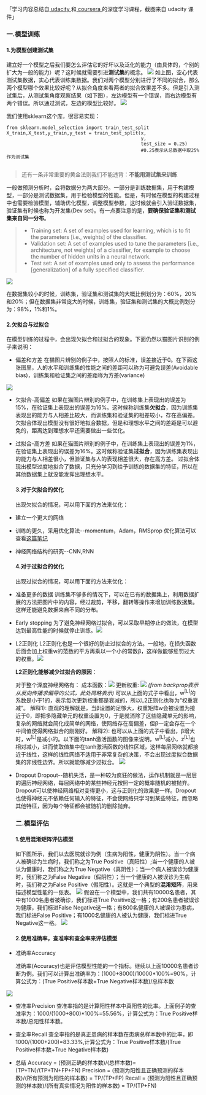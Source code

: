 「学习内容总结自[ udacity ](http://cn.udacity.com/course/deep-learning-nanodegree-foundation--nd101-cn/)和[ coursera ](https://www.coursera.org/courses)的深度学习课程，截图来自 udacity 课件」

### 一.模型训练

#### 1.为模型创建测试集

建立好一个模型之后我们要怎么评估它的好坏以及泛化的能力（由具体的，个别的扩大为一般的能力）呢？这时候就需要引进**测试集**的概念。
![](http://upload-images.jianshu.io/upload_images/2759738-c8d0bb681a914de3.png?imageMogr2/auto-orient/strip%7CimageView2/2/w/1240)
如上图，空心代表测试集数据，实心代表训练集数据。我们对两个模型分别进行了不同的拟合，那么两个模型哪个效果比较好呢？从拟合角度来看两者的拟合效果差不多。但是引入测试集后，从测试集角度观察结果（如下图），左边模型有一个错误，而右边模型有两个错误。所以通过测试，左边的模型比较好。
![](http://upload-images.jianshu.io/upload_images/2759738-150ebf67d6959d9e.png?imageMogr2/auto-orient/strip%7CimageView2/2/w/1240)


我们使用sklearn这个库，很容易实现：
```
from sklearn.model_selection import train_test_split
X_train,X_test,y_train,y_test = train_test_split(x,
                                                 y,
                                                 test_size = 0.25)
                                                 #0.25表示从总数据中取25%作为测试集
                                                                        
```
>还有一条非常重要的黄金法则我们不能违背：**不能用测试集来训练**

一般做预测分析时，会将数据分为两大部分。一部分是训练数据集，用于构建模型，一部分是测试数据集，用于检验模型的性能。但是，有时候在模型的构建过程中也需要检验模型，辅助优化模型，调整模型参数，这时候就会引入验证数据集，验证集有时候也称为开发集(Dev set)。有一点要注意的是，**要确保验证集和测试集来自同一分布**。
>- Training set: A set of examples used for learning, which is to fit the parameters [i.e., weights] of the classifier. 
>- Validation set: A set of examples used to tune the parameters [i.e., architecture, not weights] of a classifier, for example to choose the number of hidden units in a neural network. 
>- Test set: A set of examples used only to assess the performance [generalization] of a fully specified classifier. 

![](http://upload-images.jianshu.io/upload_images/2759738-d64e2d509ec604ea.png?imageMogr2/auto-orient/strip%7CimageView2/2/w/1240)

在数据集较小的时候，训练集，验证集和测试集的大概比例划分为：60%，20%和20%；但在数据集非常庞大的时候，训练集，验证集和测试集的大概比例划分为：98%，1%和1%。

#### 2.欠拟合与过拟合

在模型训练的过程中，会出现欠拟合和过拟合的现象。下面仍然以猫图片识别的例子来说明：

- 偏差和方差
  在猫图片辨别的例子中，按照人的标准，误差接近于0。在下面这张图里，人的水平和训练集的性能之间的差距可以称为可避免误差(Avoidable bias)，训练集和验证集之间的差距称为方差(variance)

![](http://upload-images.jianshu.io/upload_images/2759738-c4a465b90d8551b0.png?imageMogr2/auto-orient/strip%7CimageView2/2/w/1240)

- 欠拟合-高偏差
  如果在猫图片辨别的例子中，在训练集上表现出的误差为15%，在验证集上表现出的误差为16%。这时候称训练集**欠拟合**，因为训练集表现出的能力与人相差比较大，而训练集和验证集的相差较小，存在高偏差。
  欠拟合体现出模型没有很好地拟合数据，但是和理想水平之间的差距是可以避免的，距离达到理想水平还需要做出一些优化。

- 过拟合-高方差
  如果在猫图片辨别的例子中，在训练集上表现出的误差为1%，在验证集上表现出的误差为16%。这时候称验证集**过拟合**，因为训练集表现出的能力与人相差很小，但验证集与人的表现相差很大，存在高方差。
  过拟合体现出模型过度地拟合了数据，只充分学习到给予训练的数据集的特征，所以在其他数据集上就没能发挥出理想水平。

  

  #### 3.对于欠拟合的优化

  

  出现欠拟合的情况，可以用下面的方法来优化：

- 建立一个更大的网络

- 训练的更久，采用优化算法--momentum，Adam，RMSprop
  优化算法可以查看[这篇笔记](https://www.jianshu.com/p/53870e16b326)

- 神经网络结构的研究--CNN,RNN

  

  

  #### 4.对于过拟合的优化

  

  出现过拟合的情况，可以用下面的方法来优化：

- 准备更多的数据
  训练集不够多的情况下，可以在已有的数据集上，利用数据扩展的方法把图片中的内容，经过裁剪，平移，翻转等操作来增加训练数据集。这样还能避免数据来自不同的分布。

- Early stopping
  为了避免神经网络过拟合，可以采取早期停止的做法，在模型达到最高性能的时候就停止训练。![](http://upload-images.jianshu.io/upload_images/2759738-d6e2227c792574f7.png?imageMogr2/auto-orient/strip%7CimageView2/2/w/1240)

- L2正则化
  L2正则化也是一个很好的防止过拟合的方法。一般地，在损失函数后面会加上权重w的范数的平方再乘以一个小的常数β，这样做能够惩罚过大的权重。![](http://upload-images.jianshu.io/upload_images/2759738-53a3c7a5632b30f9.png?imageMogr2/auto-orient/strip%7CimageView2/2/w/1240)

  **L2正则化能够减少过拟合的原因**：

  对于整个深度神经网络有：
  成本函数：![](http://upload-images.jianshu.io/upload_images/2759738-919d30df03a4c8e6.png?imageMogr2/auto-orient/strip%7CimageView2/2/w/1240)
  更新权重:
  ![](http://upload-images.jianshu.io/upload_images/2759738-a388bccc06c98158.png?imageMogr2/auto-orient/strip%7CimageView2/2/w/1240)
  *(from backprop表示从反向传播求偏导的公式，此处简略表示)*
  可以从上面的式子中看出，w<sup>[L]</sup>的系数是小于1的，表示每次更新权重都是衰减的，所以L2正则化也称为“权重衰减”。
  解释1):
  直观的理解就是，当β设置的足够大，权重矩阵w会被设置为接近于0，即把多隐藏单元的权重设置为0，于是就消除了这些隐藏单元的影响，复杂的网络就会简化成简单的网络，使网络存在高偏差，但β一定会存在一个中间值使得网络拟合的刚刚好。
  解释2):
  也可以从上面的式子中看出，β增大时，w<sup>[L]</sup>是减小的。以下面的tanh激活函数的图像来说明，w<sup>[L]</sup>减小，z<sup>[L]</sup>也相对减小，进而使取值集中在tanh激活函数的线性区域，这样每层网络就都接近于线性，这样的线性网络不适用于非常复杂的决策，不会出现过度拟合数据集的非线性边界。所以就能够减少过拟合。
  ![](http://upload-images.jianshu.io/upload_images/2759738-994212b7990624ed.jpg?imageMogr2/auto-orient/strip%7CimageView2/2/w/1240)



- Dropout
  Dropout--随机失活，是一种较为疯狂的做法，运作机制就是一层层的遍历神经网络，每层网络中的某些神经元按照一定的概率随机的被抛弃。Dropout可以使神经网络相对变得更小，这与正则化的效果是一样。Dropout也使得神经元不依赖任何输入的特征，不会使网络只学习到某些特征，而忽略其他特征，因为每个特征都会被随机的删除抛弃。

  

  ### 二.模型评估

  #### 1.使用混淆矩阵评估模型

  
  如下图所示，我们以去医院就诊为例（生病为阳性，健康为阴性）。当一个病人被确诊为生病时，我们称之为True Positive（真阳性）;当一个健康的人被认为健康时，我们称之为True Negative（真阴性）；当一个病人被误诊为健康时，我们称之为False Negative（假阴性）；当一个健康的人被误诊为生病时，我们称之为False Positive（假阳性）。这就是一个典型的**混淆矩阵**，用来描述模型性能的一张表。
  ![](http://upload-images.jianshu.io/upload_images/2759738-2aedfbda0e38dc66.png?imageMogr2/auto-orient/strip%7CimageView2/2/w/1240)
  假设在一个模型中，我们共有10000名患者，其中有1000名患者被确诊，我们标进True Positive这一格；有200名患者被误诊为健康，我们标进False Negative这一格；有800名健康的人被误诊为患病，我们标进False Positive；有1000名健康的人被认为健康，我们标进True Negative这一格。
  ![](http://upload-images.jianshu.io/upload_images/2759738-a85202468a61a3e8.png?imageMogr2/auto-orient/strip%7CimageView2/2/w/1240)

  #### 2.使用准确率，查准率和查全率来评估模型



+ 准确率Accuracy

  准确率(Accuracy)也是评估模型性能的一个指标。继续以上面10000名患者诊断为例。我们可以计算出准确率为：(1000+8000)/10000*100%=90%，计算公式为：(True Positive样本数+True Negative样本数)/总样本数

![](http://upload-images.jianshu.io/upload_images/2759738-1be952a3764c24c6.png?imageMogr2/auto-orient/strip%7CimageView2/2/w/1240)

- 查准率Precision 
  查准率指的是计算阳性样本中真阳性的比率。上面例子的查准率为：1000/(1000+800)*100%=55.56%，计算公式为：True Positive样本数/总阳性样本数。

- 查全率Recall
  查全率指的是真正患病的样本数在患病总样本数中的比率，即1000/(1000+200)=83.33%,计算公式为：True Positive样本数/(True Positive样本数+True Negative样本数)

- 总结
  Accuracy = (预测正确的样本数)/(总样本数)=(TP+TN)/(TP+TN+FP+FN)
  Precision = (预测为阳性且正确预测的样本数)/(所有预测为阳性的样本数) = TP/(TP+FP)
  Recall = (预测为阳性且正确预测的样本数)/(所有真实情况为阳性的样本数) = TP/(TP+FN)

